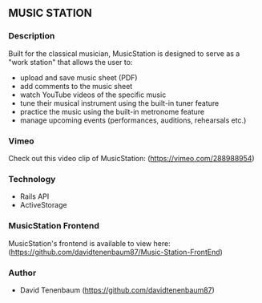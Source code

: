 ## MUSIC STATION

### Description

Built for the classical musician, MusicStation is designed to serve as a "work station" that allows the user to:

- upload and save music sheet (PDF)
- add comments to the music sheet
- watch YouTube videos of the specific music
- tune their musical instrument using the built-in tuner feature
- practice the music using the built-in metronome feature
- manage upcoming events (performances, auditions, rehearsals etc.)

### Vimeo

Check out this video clip of MusicStation: (https://vimeo.com/288988954)

### Technology

- Rails API
- ActiveStorage

### MusicStation Frontend

MusicStation's frontend is available to view here: (https://github.com/davidtenenbaum87/Music-Station-FrontEnd)

### Author
- David Tenenbaum (https://github.com/davidtenenbaum87)
